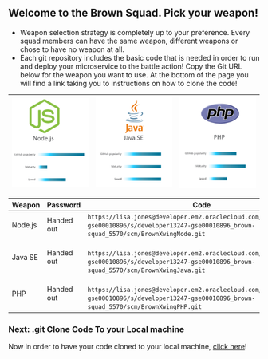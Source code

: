 ## Welcome to the Brown Squad. Pick your weapon! ##

+ Weapon selection strategy is completely up to your preference. Every squad members can have the same weapon, different weapons or chose to have no weapon at all.
+ Each git repository includes the basic code that is needed in order to run and deploy your microservice to the battle action!
Copy the Git URL below for the weapon you want to use. At the bottom of the page you will find a link taking you to instructions on how to clone the code!

| ![Red Squad](nodejs.png)  | ![Blue Squad](javase.png) | ![Black Squad](php.png) |
|:---:|:---:|:---:|

| Weapon        | Password     | Code  |
| ------------- |-------------| -----|
| Node.js      | Handed out | ``` https://lisa.jones@developer.em2.oraclecloud.com/developer13247-gse00010896/s/developer13247-gse00010896_brown-squad_5570/scm/BrownXwingNode.git ``` |
| Java SE      | Handed out      |   ```  https://lisa.jones@developer.em2.oraclecloud.com/developer13247-gse00010896/s/developer13247-gse00010896_brown-squad_5570/scm/BrownXwingJava.git ``` |
| PHP | Handed out      |  ```  https://lisa.jones@developer.em2.oraclecloud.com/developer13247-gse00010896/s/developer13247-gse00010896_brown-squad_5570/scm/BrownXwingPHP.git ``` |

### Next: .git Clone Code To your Local machine ###

Now in order to have your code cloned to your local machine, [click here](../clonecode.md)!
